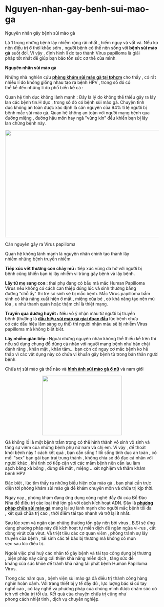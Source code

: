 # Nguyen-nhan-gay-benh-sui-mao-ga
Nguyên nhân gây bệnh sùi mào gà
<p>Là&nbsp;1&nbsp;trong&nbsp;những&nbsp;bệnh lây nhiễm&nbsp;rộng rãi&nbsp;nhất ,&nbsp;hiểm nguy&nbsp;và&nbsp;vất vả. Nếu&nbsp;ko nên&nbsp;điều trị&nbsp;ở&nbsp;thời khắc&nbsp;sớm ,&nbsp;người bệnh&nbsp;có thể&nbsp;nên&nbsp;sống với <strong>bệnh sùi mào gà</strong>&nbsp;suốt đời.&nbsp;Vì vậy&nbsp;,&nbsp;định hình&nbsp;lí do&nbsp;tạo thành&nbsp;Virus papilloma&nbsp;là&nbsp;giải pháp&nbsp;tốt&nbsp;nhất để&nbsp;giúp&nbsp;bạn&nbsp;bảo tồn&nbsp;sức&nbsp;cơ thể của mình.</p>

<p><strong>Nguyên nhân sùi mào gà</strong></p>

<p>Những&nbsp;nhà nghiên cứu&nbsp;<a href="http://phongkhamsuimaoga.com"><strong>phòng khám&nbsp;sùi mào gà&nbsp;tại tphcm</strong></a> cho thấy&nbsp;, có&nbsp;rất nhiều&nbsp;lí do&nbsp;không giống nhau&nbsp;tạo ra&nbsp;bệnh&nbsp;HPV&nbsp;,&nbsp;trong số đó&nbsp;có thể&nbsp;kể&nbsp;đến&nbsp;những&nbsp;lí do&nbsp;phổ biến&nbsp;kể cả&nbsp;:</p>

<p>Quan hệ tình dục&nbsp;không&nbsp;lành mạnh&nbsp;: Đây là&nbsp;lý do&nbsp;không thể thiếu&nbsp;gây ra&nbsp;lây lan&nbsp;các&nbsp;bệnh tìn.H dục&nbsp;,&nbsp;trong số đó&nbsp;có bệnh&nbsp;sùi mào gà.&nbsp;Chuyện tình dục&nbsp;không&nbsp;an toàn&nbsp;được&nbsp;xác định&nbsp;là&nbsp;căn nguyên&nbsp;của&nbsp;94%&nbsp;tỉ lệ&nbsp;người bị bệnh&nbsp;mắc&nbsp;sùi mào gà.&nbsp;Quan hệ&nbsp;không&nbsp;an toàn&nbsp;với&nbsp;người mang bệnh&nbsp;qua đường miệng , đường&nbsp;hậu môn&nbsp;hay ngả&nbsp;&quot;vùng kín&quot;&nbsp;đều khiến bạn bị&nbsp;lây lan&nbsp;chứng bệnh&nbsp;này.</p>

<p style="text-align: center;"><img alt="" src="http://phongkhamsuimaoga.com/upload/hinhanh/xac-dinh-cac-dau-hieu-cua-benh-sui-mao-ga-o-nam-va-nu-gioi.jpg" style="height:350px; width:636px" /></p>

<p>Căn nguyên&nbsp;gây ra&nbsp;Virus papilloma</p>

<p>Quan hệ&nbsp;không&nbsp;lành mạnh&nbsp;là&nbsp;nguyên nhân&nbsp;chính&nbsp;tạo thành&nbsp;lây nhiễm&nbsp;những&nbsp;bệnh truyền nhiễm</p>

<p><strong>Tiếp xúc&nbsp;vết thương còn chảy mủ&nbsp;:</strong>&nbsp;tiếp xúc&nbsp;vùng da hở&nbsp;với&nbsp;người bị bệnh&nbsp;cũng khiến bạn bị&nbsp;lây nhiễm&nbsp;vi trùng&nbsp;gây bệnh và&nbsp;lây bệnh.</p>

<p><strong>Lây từ mẹ sang con :&nbsp;</strong>thai phụ&nbsp;đang&nbsp;có bầu&nbsp;mà mắc&nbsp;Human Papilloma Virus&nbsp;nếu không có&nbsp;cách&nbsp;can thiệp&nbsp;đúng lúc&nbsp;và&nbsp;sinh thường&nbsp;bằng đường&nbsp;&quot;chỗ ấy&quot;&nbsp;thì&nbsp;trẻ&nbsp;sơ sinh sẽ bị&nbsp;mắc bệnh. Mắc&nbsp;Virus papilloma&nbsp;bẩm sinh&nbsp;có khả năng&nbsp;xuất hiện&nbsp;ở mắt , miệng của&nbsp;bé&nbsp;,&nbsp;có khả năng&nbsp;tạo nên&nbsp;mù lòa , u nhú thanh quản hoặc&nbsp;thậm chí&nbsp;là&nbsp;thiệt mạng.</p>

<p><strong>Truyền qua&nbsp;đường huyết&nbsp;:</strong> Nếu&nbsp;vô ý&nbsp;nhận máu từ người bị&nbsp;truyền bệnh&nbsp;(thường là <a href="http://phongkhamsuimaoga.com/xac-dinh-cac-dau-hieu-cua-benh-sui-mao-ga-o-nam-va-nu-gioi-1442.html"><strong>dấu hiệu sùi mào gà giai đoạn đầu</strong></a>&nbsp;lúc&nbsp;bệnh chưa có&nbsp;các&nbsp;dấu hiệu&nbsp;lâm sàng&nbsp;cụ thể) thì người nhận máu sẽ bị nhiễm&nbsp;Virus papilloma&nbsp;mà&nbsp;không biết&nbsp;biết.</p>

<p><strong>Lây nhiễm&nbsp;gián tiếp : </strong>Ngoài&nbsp;những&nbsp;nguyên nhân&nbsp;không thể thiếu&nbsp;kể trên thì nếu&nbsp;sử dụng&nbsp;chung đồ&nbsp;dùng&nbsp;cá nhân với&nbsp;người mang bệnh&nbsp;như bàn chải đánh răng , khăn mặt , khăn tắm&hellip; bạn&nbsp;còn có&nbsp;nguy cơ&nbsp;mắc bệnh&nbsp;ko hề thấp&nbsp;vì&nbsp;các&nbsp;vật dụng này có chứa&nbsp;vi khuẩn&nbsp;gây bệnh từ trong&nbsp;bản thân&nbsp;người bệnh.</p>

<p>Chữa trị&nbsp;sùi mào gà&nbsp;thế nào và&nbsp;<a href="http://phongkhamsuimaoga.com/tong-hop-tat-ca-hinh-anh-sui-mao-ga-o-nam-va-nu-gioi-1444.html"><strong>hình ảnh sùi mào gà ở nữ</strong></a> và nam giới</p>

<p style="text-align: center;"><img alt="" src="http://phongkhamsuimaoga.com/upload/hinhanh/xac-dinh-cac-dau-hieu-cua-benh-sui-mao-ga-o-nam-va-nu-gioi-1.jpg" style="height:194px; width:260px" /></p>

<p>Gà khổng lồ là&nbsp;một&nbsp;bệnh&nbsp;trầm trọng&nbsp;có thể&nbsp;hình thành&nbsp;vô sinh&nbsp;vô sinh và tăng sự viêm của&nbsp;những&nbsp;bệnh phụ nữ&nbsp;nam và&nbsp;chị em.&nbsp;Vì vậy&nbsp;, để&nbsp;thoát khỏi&nbsp;bệnh này&nbsp;1&nbsp;cách&nbsp;kết quả&nbsp;, bạn&nbsp;cần&nbsp;sống&nbsp;1&nbsp;lối sống&nbsp;tình dục&nbsp;an toàn&nbsp;, có mối&nbsp;&quot;sex&quot;&nbsp;bạn gái&nbsp;bạn trai&nbsp;trung thành , không&nbsp;chia sẻ&nbsp;đồ đạc cá nhân với người khác ,&nbsp;khi&nbsp;tình cờ&nbsp;tiếp cận&nbsp;với&nbsp;các&nbsp;mầm bệnh&nbsp;nên&nbsp;cần&nbsp;lau&nbsp;làm sạch&nbsp;bằng xà bông , đừng để mắt , miệng &hellip;xét nghiệm và&nbsp;thăm khám bệnh&nbsp;HPV</p>

<p>Đặc biệt&nbsp;,&nbsp;lúc&nbsp;tìm thấy&nbsp;ra&nbsp;những&nbsp;biểu hiện&nbsp;của mào gà , bạn&nbsp;phải&nbsp;cần&nbsp;trực diện&nbsp;tới&nbsp;phòng khám&nbsp;sùi mào gà&nbsp;để khám&nbsp;chuyên môn&nbsp;và&nbsp;chữa trị&nbsp;kịp thời.</p>

<p>Ngày nay&nbsp;,&nbsp;phòng khám&nbsp;đang&nbsp;ứng dụng&nbsp;công nghệ&nbsp;đầy đủ&nbsp;của&nbsp;Bồ Đào Nha&nbsp;để&nbsp;điều trị&nbsp;các&nbsp;loại thịt lợn gà với&nbsp;cách&nbsp;kích hoạt&nbsp;ADN. Đây là&nbsp;<a href="http://phongkhamsuimaoga.com/cac-cach-chua-sui-mao-ga-voi-phuong-phap-hieu-qua-nhat-1435.html"><strong>phương pháp chữa sùi mào gà</strong></a>&nbsp;mang lại&nbsp;sự&nbsp;lành mạnh&nbsp;cho&nbsp;người mắc bệnh&nbsp;tối đa ,&nbsp;kết quả&nbsp;chữa trị&nbsp;cao ,&nbsp;thời điểm&nbsp;tái tạo&nbsp;nhanh và&nbsp;trở lại&nbsp;ít nhất.</p>

<p>Sau&nbsp;lúc&nbsp;xem&nbsp;và&nbsp;ngăn cản&nbsp;những&nbsp;thương tổn&nbsp;gây nên&nbsp;bởi&nbsp;virus&nbsp;,&nbsp;B.Sĩ&nbsp;sẽ&nbsp;ứng dụng&nbsp;phương pháp&nbsp;này để kích hoạt tự&nbsp;miễn dịch&nbsp;để&nbsp;ngăn ngừa&nbsp;vi-rus&nbsp;, cắt dòng virút của&nbsp;virut. Và&nbsp;triệt tiêu&nbsp;các&nbsp;cơ quan&nbsp;viêm ,&nbsp;phòng tránh&nbsp;sự&nbsp;lây truyền&nbsp;của bệnh , tái sinh&nbsp;các&nbsp;tế bào bị thương mà không có&nbsp;mụn sẹo&nbsp;sau&nbsp;lúc&nbsp;điều trị.</p>

<p>Ngoài&nbsp;việc&nbsp;phá huỷ&nbsp;các&nbsp;nhân tố&nbsp;gây bệnh và&nbsp;tái tạo&nbsp;công dụng&nbsp;bị thương ,&nbsp;biện pháp&nbsp;này cũng&nbsp;cải thiện&nbsp;khả năng&nbsp;miễn dịch&nbsp;, tăng sức&nbsp;đề kháng&nbsp;của&nbsp;sức khỏe&nbsp;để&nbsp;tránh&nbsp;khả năng&nbsp;tái&nbsp;phát bệnh&nbsp;Human Papilloma Virus.</p>

<p>Trong&nbsp;các&nbsp;năm qua ,&nbsp;bệnh viện&nbsp;sùi mào gà đã&nbsp;điều trị&nbsp;thành công&nbsp;hàng nghìn&nbsp;hoàn cảnh. Với trang thiết bị&nbsp;y tế&nbsp;đầy đủ&nbsp;,&nbsp;lực lượng&nbsp;bác sĩ&nbsp;có&nbsp;tay nghề&nbsp;cao , có&nbsp;tay nghề&nbsp;và&nbsp;phương pháp&nbsp;của&nbsp;chúng mình&nbsp;được&nbsp;chăm sóc&nbsp;có ích&nbsp;với&nbsp;chữa trị&nbsp;tối ưu.&nbsp;Kết quả&nbsp;của&nbsp;chuyện&nbsp;chữa trị&nbsp;cũng như phong&nbsp;cách&nbsp;nhiệt tình , dịch vụ chuyên nghiệp.</p>

<p>&nbsp;</p>
